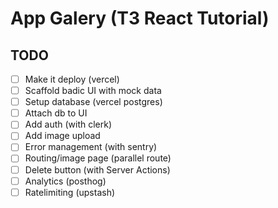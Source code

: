 # App Galery (T3 React Tutorial)

## TODO

- [ ] Make it deploy (vercel)
- [ ] Scaffold badic UI with mock data
- [ ] Setup database (vercel postgres)
- [ ] Attach db to UI
- [ ] Add auth (with clerk)
- [ ] Add image upload
- [ ] Error management (with sentry)
- [ ] Routing/image page (parallel route)
- [ ] Delete button (with Server Actions)
- [ ] Analytics (posthog)
- [ ] Ratelimiting (upstash)
